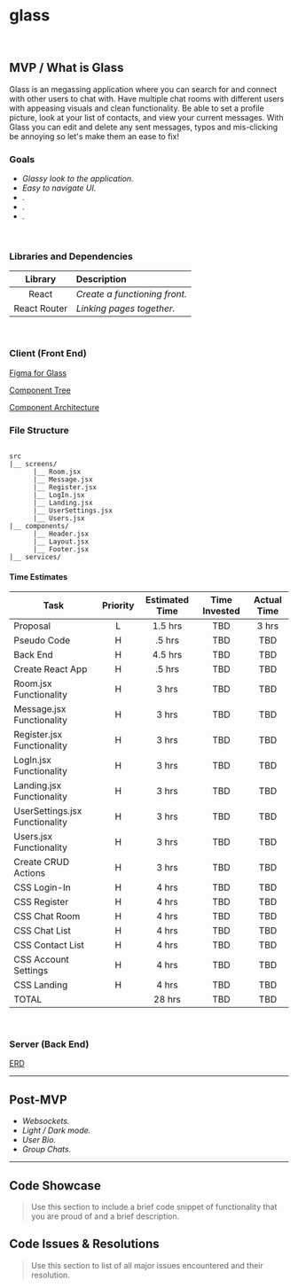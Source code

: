 # glass
<br>

## MVP / What is Glass
Glass is an megassing application where you can search for and connect with other users to chat with. Have multiple chat rooms with different users with appeasing visuals and clean functionality. Be able to set a profile picture, look at your list of contacts, and view your current messages. With Glass you can edit and delete any sent messages, typos and mis-clicking be annoying so let's make them an ease to fix!
<br>

### Goals

- _Glassy look to the application._
- _Easy to navigate UI._
- _._
- _._
- _._

<br>

### Libraries and Dependencies

|     Library      | Description                                |
| :--------------: | :----------------------------------------- |
|      React       | _Create a functioning front._ |
|   React Router   | _Linking pages together._ |

<br>

### Client (Front End)

[Figma for Glass](https://www.figma.com/file/5QyWcwG4sbbL4DShqquetc/Untitled?node-id=0%3A1)

[Component Tree](https://whimsical.com/glass-tree-WpDcwsFnGZh16xJhu1Sy5y)

[Component Architecture](https://whimsical.com/glass-3WWJFRTsVrgdbwtfNKc84r)

### File Structure
``` structure

src
|__ screens/
      |__ Room.jsx
      |__ Message.jsx
      |__ Register.jsx
      |__ LogIn.jsx
      |__ Landing.jsx
      |__ UserSettings.jsx
      |__ Users.jsx
|__ components/
      |__ Header.jsx
      |__ Layout.jsx
      |__ Footer.jsx
|__ services/

```

#### Time Estimates

| Task                | Priority | Estimated Time | Time Invested | Actual Time |
| ------------------- | :------: | :------------: | :-----------: | :---------: |
| Proposal    |    L     |     1.5 hrs      |     TBD     |    3 hrs    |
| Pseudo Code |    H     |     .5 hrs      |     TBD     |     TBD     |
| Back End |    H     |     4.5 hrs      |     TBD     |     TBD     |
| Create React App |    H     |     .5 hrs      |     TBD     |     TBD     |
| Room.jsx Functionality |    H     |     3 hrs      |     TBD     |     TBD     |
| Message.jsx Functionality|    H     |     3 hrs      |     TBD     |     TBD     |
| Register.jsx Functionality|    H     |     3 hrs      |     TBD     |     TBD     |
| LogIn.jsx Functionality|    H     |     3 hrs      |     TBD     |     TBD     |
| Landing.jsx Functionality|    H     |     3 hrs      |     TBD     |     TBD     |
| UserSettings.jsx Functionality|    H     |     3 hrs      |     TBD     |     TBD     |
| Users.jsx Functionality|    H     |     3 hrs      |     TBD     |     TBD     |
| Create CRUD Actions |    H     |     3 hrs      |     TBD    |     TBD     |
| CSS Login-In |    H     |     4 hrs      |     TBD     |     TBD     |
| CSS Register |    H     |     4 hrs      |     TBD     |     TBD     |
| CSS Chat Room |    H     |     4 hrs      |     TBD     |     TBD     |
| CSS Chat List |    H     |     4 hrs      |     TBD     |     TBD     |
| CSS Contact List |    H     |     4 hrs      |     TBD     |     TBD     |
| CSS Account Settings |    H     |     4 hrs      |     TBD     |     TBD     |
| CSS Landing |    H     |     4 hrs      |     TBD     |     TBD     |
| TOTAL               |          |     28 hrs      |     TBD     |     TBD     |


<br>

### Server (Back End)

[ERD](https://app.diagrams.net/)
<br>

***

## Post-MVP

- _Websockets._
- _Light / Dark mode._
- _User Bio._
- _Group Chats._

***

## Code Showcase

> Use this section to include a brief code snippet of functionality that you are proud of and a brief description.

## Code Issues & Resolutions

> Use this section to list of all major issues encountered and their resolution.
